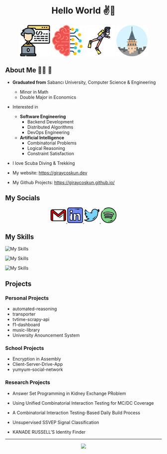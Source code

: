 <div align="center">
  <h1> Hello World ✌️👻</h1>

  <p float="left">
  <img src="./icons/coder.png" width="100" />
  <img src="./icons/artificial-intelligence.png" width="100" />
  <img src="./icons/diver.png" width="100" />
  <img src="./icons/galata-tower.png" width="100" />
</p>

</div>

## About Me 👨‍💻 🤖

- **Graduated from** Sabancı University, Computer Science & Engineering
  - Minor in Math
  - Double Major in Economics

- Interested in
    - **Software Engineering**
        - Backend Development
        - Distributed Algorithms
        - DevOps Engineering
    - **Artificial Intelligence**
        - Combinatorial Problems
        - Logical Reasoning
        - Constraint Satisfaction

- I love Scuba Diving & Trekking

- My website: <https://giraycoskun.dev>
- My Github Projects: <https://giraycoskun.github.io/>

## My Socials

<div align="center">
  <a href="mailto:giraycoskun.dev@gmail.com">
  <img src="./icons/gmail-2.png" width="50" />
  </a>
  <a href="https://www.linkedin.com/in/giraycoskun/">
  <img src="./icons/linkedin.png" width="50" />
  </a>
  <a href="https://twitter.com/coskun_giray">
  <img src="./icons/twitter.png" width="50" />
  </a>
  <a href="https://open.spotify.com/user/11151152114?si=_VZRftzkSj6_LeGUbOmQMQ">
  <img src="./icons/spotify.png" width="50" />
  </a>
</div>

## My Skills

![My Skills](https://skillicons.dev/icons?i=python,java)

![My Skills](https://skillicons.dev/icons?i=flask,fastapi,spring)

![My Skills](https://skillicons.dev/icons?i=git,docker,aws,linux)


## Projects

### Personal Projects

- automated-reasoning
- transporter
- tvtime-scrapy-api
- f1-dashboard
- music-library
- University Anouncement System

### School Projects

- Encryption in Assembly
- Client-Server-Drive-App
- yumyum-social-network

### Research Projects

- Answer Set Programming in Kidney Exchange PRoblem

- Using Unified Combinatorial Interaction Testing for MC/DC Coverage

- A Combinatorial Interaction Testing-Based Daily Build Process

- Unsupervised SSVEP Signal Classification

- KANADE RUSSELL’S Identity Finder

---

<p align="center">
    <img src="https://github-readme-streak-stats.herokuapp.com/?user=giraycoskun&theme=dark" />
</p>
